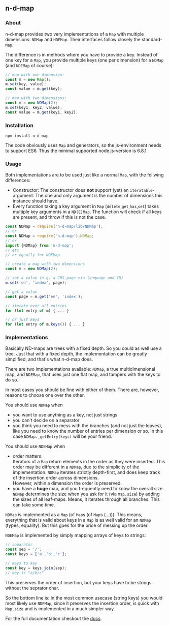 ## n-d-map

### About

n-d-map provides two very implementations of a `Map` with multiple dimensions:
`NDMap` and  `NDEMap`. Their interfaces follow closely the standard-`Map`.

The difference is in methods where you have to provide a key. Instead of one key
for a `Map`, you provide multiple keys (one per dimension) for a `NDMap` (and
`NDEMap` of course):

```javascript
// map with one dimension:
const m = new Map();
m.set(key, value);
const value = m.get(key);

// map with two dimensions:
const m = new NDMap(2);
m.set(key1, key2, value);
const value = m.get(key1, key2);
```

### Installation

```
npm install n-d-map
```

The code obviously uses `Map` and generators, so the js-environment needs to support
ES6. Thus the minimal supported node.js-version is 6.8.1.

### Usage

Both implementations are to be used just like a normal `Map`, with the follwing
differences:

- Constructor: The constructor does **not** support (yet) an `iteratable`-argument.
  The one and only argument is the number of dimensions this instance should have.
- Every function taking a key argument in `Map` (`delete`,`get`,`has`,`set`) takes
  multiple key arguments in a `ND(E)Map`. The function will check if all keys are present,
  and throw if this is not the case.

```javascript
const NDMap = require('n-d-map/lib/NDMap');
// or
const NDMap = require('n-d-map').NDMap;
// or
import {NDMap} from 'n-d-map';
// etc
// or equally for NDEMap

// create a map with two dimensions
const m = new NDMap(2);

// set a value (e.g. a CMS-page via language and ID)
m.set('en', 'index', page);

// get a value
const page = m.get('en', 'index');

// iterate over all entries
for (let entry of m) { ... }

// or just keys
for (let entry of m.keys()) { ... }

```

### Implementations

Basically ND-maps are trees with a fixed depth. So you could as well use a tree.
Just that with a fixed depth, the implementation can be greatly simplified, and
that's what n-d-map does.

There are two implementations available: `NDMap`, a true multidimensional map,
and `NDEMap`, that uses just one flat map, and tampers with the keys to do so.

In most cases you should be fine with either of them. There are, however, reasons to
choose one over the other.

You should use `NDMap` when

- you want to use anything as a key, not just strings
- you can't decide on a separator
- you think you need to mess with the branches (and not just the leaves), like
  you need to know the number of entries per dimension or so. In this case
  `NDMap._getEntry(keys)` will be your friend.

You should use `NDEMap` when

- order matters.  
  Iterators of a `Map` return elements in the order as they were inserted. This order may
  be different in a `NDMap`, due to the simplicity of the implementation. `NDMap` iterates
  strictly depth-first, and does keep track of the insertion order across dimensions.  
  However, within a dimension the order is preserved.
- you have a **huge** map, and you frequently need to know the
  overall size. `NDMap` determines the size when you ask for it (via `Map.size`)
  by adding the sizes of all leaf-maps. Means, it iterates through all branches.
  This can take some time.

`NDMap` is implemented as a `Map` (of `Map`s (of `Map`s (...))). This means, everything that is
valid about keys in a `Map` is as well valid for an `NDMap` (types, equality).
But this goes for the price of messing up the order.

`NDEMap` is implemented by simply mapping arrays of keys to strings:
```javascript
// separator
const sep = '/';
const keys = ['a','b','c'];

// keys to key
const key = keys.join(sep);
// key is "a/b/c"
```
This preserves the order of insertion, but your keys have to be strings without
the seprator char.

So the bottom line is: In the most common usecase (string keys) you would most likely
use `NDEMap`, since it preserves the insertion order, is quick with `Map.size` and
is implemented in a much simpler way.

For the full documentation checkout the [docs](doc).
